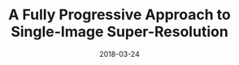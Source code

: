 ---
title: "A Fully Progressive Approach to Single-Image Super-Resolution"
collection: publications
permalink: /publication/prosr
date: 2018-03-24
venue: "CVPR NTIRE Workshop"
city: "Salt Lake City"
state: "Utah"
thumbnail: "prosr.png"
authors: "Y. Wang, F. Perazzi, B. McWilliams, A. and O. Sorkine-Hornung, C. Schroers"
uri: prosr.pdf
arxiv: https://arxiv.org/abs/1804.02900
bibtex: prosr.txt
data:
---